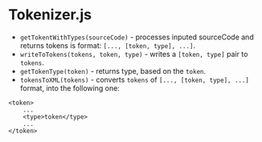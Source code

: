 # Tokenizer.js

- `getTokentWithTypes(sourceCode)` - processes inputed sourceCode and returns tokens is format: `[..., [token, type], ...]`.
- `writeToTokens(tokens, token, type)` - writes a `[token, type]` pair to `tokens`.
- `getTokenType(token)` - returns type, based on the `token`.
- `tokensToXML(tokens)` - converts `tokens` of `[..., [token, type], ...]` format, into the following one:
```
<token>
    ...
    <type>token</type>
    ...
</token>
```

